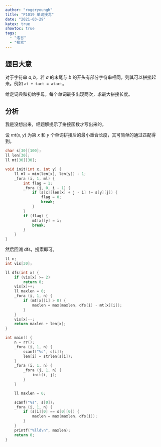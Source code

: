 ```yaml
---
author: "rogeryoungh"
title: "P1019 单词接龙"
date: "2021-03-29"
katex: true
showtoc: true
tags: 
  - "洛谷"
  - "搜索"
---
```


## 题目大意

对于字符串 $a,b$，若 $a$ 的末尾与 $b$ 的开头有部分字符串相同，则其可以拼接起来。例如 `at + tact = atact`。

给定词典和初始字母，每个单词最多出现两次，求最大拼接长度。

## 分析

我是没想出来，经题解提示了拼接函数才写出来的。

设 $mt(x,y)$ 为第 $x$ 和 $y$ 个单词拼接后的最小重合长度，其可简单的通过匹配得到。

```cpp
char s[30][100];
ll len[30];
ll mt[30][30];

void init(int x, int y) {
    ll ml = min(len[x], len[y]) - 1;
    _fora (i, 1, ml) {
        int flag = 1;
        _fora (j, 0, i - 1) {
            if (s[x][len[x] + j - i] != s[y][j]) {
                flag = 0;
                break;
            }
        }
        if (flag) {
            mt[x][y] = i;
            break;
        }
    }
}
```

然后回溯 dfs，搜索即可。

```cpp
ll n;
int vis[30];

ll dfs(int x) {
    if (vis[x] >= 2)
        return 0;
    vis[x]++;
    ll maxlen = 0;
    _fora (i, 1, n) {
        if (mt[x][i] > 0) {
            maxlen = max(maxlen, dfs(i) - mt[x][i]);
        }
    }
    vis[x]--;
    return maxlen + len[x];
}

int main() {
    n = rr();
    _fora (i, 1, n) {
        scanf("%s", s[i]);
        len[i] = strlen(s[i]);
    }
    _fora (i, 1, n) {
        _fora (j, 1, n) {
            init(i, j);
        }
    }

    ll maxlen = 0;

    scanf("%s", s[0]);
    _fora (i, 1, n) {
        if (s[i][0] == s[0][0]) {
            maxlen = max(maxlen, dfs(i));
        }
    }
    printf("%lld\n", maxlen);
    return 0;
}
```

